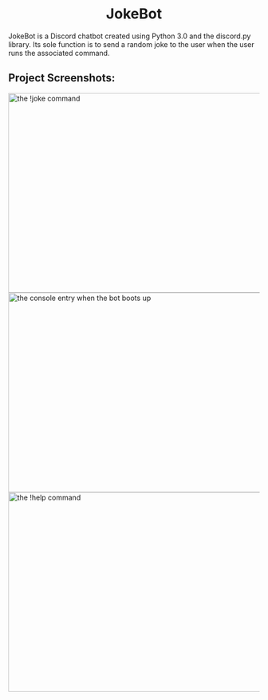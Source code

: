 <h1 align="center" id="title">JokeBot</h1>

<p id="description">JokeBot is a Discord chatbot created using Python 3.0 and the discord.py library. Its sole function is to send a random joke to the user when the user runs the associated command.</p>

<h2>Project Screenshots:</h2>

<img src="https://www.dropbox.com/scl/fi/nkipsekmf7lmefzv5yp3b/image_2024-06-01_225523078.png?rlkey=s936cb608gdhjlpirtwvm2q2t&amp;st=ilem541o&amp;dl=0" alt="the !joke command" width="1080" height="400/">
</br>
<img src="https://www.dropbox.com/scl/fi/mu2xlmsg9qsh8un403mya/JokeBot-1.png?rlkey=r2wg0rzvucbq3lrkkfb8zwnx7&amp;st=natqkudf&amp;dl=0" alt="the console entry when the bot boots up" width="1080" height="400/">
</br>
<img src="https://www.dropbox.com/scl/fi/fkhp19zsf6datmgk4yd47/image_2024-06-01_225720369.png?rlkey=x0q3jvezrg1ajei2rlgrbkkv5&amp;st=293f6gp2&amp;dl=0" alt="the !help command" width="1080" height="400/">
